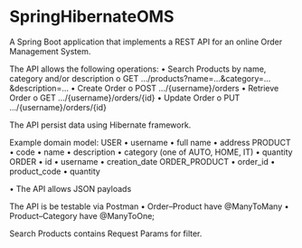 # SpringHibernateOMS
A Spring Boot application that implements a REST API for an online Order Management System.

The API allows the following operations:
•	Search Products by name, category and/or description
o	GET …/products?name=…&category=…&description=…
•	Create Order
o	POST …/{username}/orders
•	Retrieve Order
o	GET …/{username}/orders/{id}
•	Update Order
o	PUT …/{username}/orders/{id}

The API persist data using Hibernate framework.

Example domain model:
USER
•	username
•	full name
•	address
PRODUCT
•	code
•	name
•	description
•	category (one of AUTO, HOME, IT)
•	quantity
ORDER
•	id
•	username
•	creation_date
ORDER_PRODUCT
•	order_id
•	product_code
•	quantity

•	The API allows JSON payloads


The API is be testable via Postman
•	Order–Product have @ManyToMany
•	Product–Category have @ManyToOne; 
 
Search Products contains Request Params for filter.
